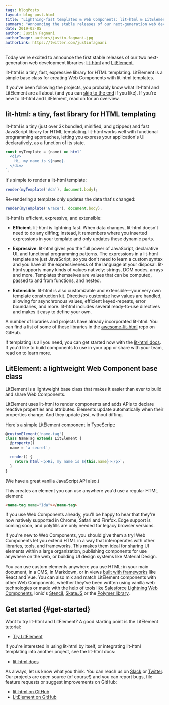 ```yaml
---
tags: blogPosts
layout: blog-post.html
title: "Lightning-fast templates & Web Components: lit-html & LitElement"
summary: "Announcing the stable releases of our next-generation web development libraries."
date: 2019-02-05
author: Justin Fagnani
authorImage: authors/justin-fagnani.jpg
authorLink: https://twitter.com/justinfagnani
---
```


<div id="preamble">

Today we're excited to announce the first stable releases of our two
next-generation web development libraries:
[lit-html](https://lit-html.polymer-project.org) and
[LitElement](https://lit-element.polymer-project.org/).

lit-html is a tiny, fast, expressive library for HTML templating. LitElement is
a simple base class for creating Web Components with lit-html templates.

If you've been following the projects, you probably know what lit-html and
LitElement are all about (and you can [skip to the end](#get-started) if you
like). If you're new to lit-html and LitElement, read on for an overview.

</div>

## lit-html: a tiny, fast library for HTML templating

lit-html is a tiny (just over 3k bundled, minified, and gzipped) and fast
JavaScript library for HTML templating. lit-html works well with functional
programming approaches, letting you express your application's UI declaratively,
as a function of its state.

```js
const myTemplate = (name) => html`
  <div>
    Hi, my name is ${name}.
  </div>
`;
```

It's simple to render a lit-html template:

```js
render(myTemplate('Ada'), document.body);
```

Re-rendering a template only updates the data that's changed:

```js
render(myTemplate('Grace'), document.body);
```

lit-html is efficient, expressive, and extensible:

*   **Efficient**. lit-html is lightning fast. When data changes, lit-html
    doesn't need to do any diffing; instead, it remembers where you inserted
    expressions in your template and only updates these dynamic parts.

*   **Expressive**. lit-html gives you the full power of JavaScript, declarative
    UI, and functional programming patterns. The expressions in a lit-html
    template are just JavaScript, so you don't need to learn a custom syntax and
    you have all the expressiveness of the language at your disposal. lit-html
    supports many kinds of values natively: strings, DOM nodes, arrays and more.
    Templates themselves are values that can be computed, passed to and from
    functions, and nested.

*   **Extensible**: lit-html is also customizable and extensible—your very own
    template construction kit. Directives customize how values are handled,
    allowing for asynchronous values, efficient keyed-repeats, error boundaries,
    and more. lit-html includes several ready-to-use directives and makes it
    easy to define your own.

A number of libraries and projects have already incorporated lit-html. You can
find a list of some of these libraries in the
[awesome-lit-html](https://github.com/web-padawan/awesome-lit-html) repo on
GitHub.

If templating is all you need, you can get started now with the [lit-html
docs](https://lit-html.polymer-project.org/). If you'd like to build components
to use in your app or share with your team, read on to learn more.

## LitElement: a lightweight Web Component base class

LitElement is a lightweight base class that makes it easier than ever to build
and share Web Components.

LitElement uses lit-html to render components and adds APIs to declare reactive
properties and attributes. Elements update automatically when their properties
change. And they update _fast_, without diffing.

Here's a simple LitElement component in TypeScript:

```ts
@customElement('name-tag')
class NameTag extends LitElement {
  @property()
  name = 'a secret';

  render() {
    return html`<p>Hi, my name is ${this.name}!</p>`;
  }
}
```

(We have a great vanilla JavaScript API also.)

This creates an element you can use anywhere you'd use a regular HTML element:

```html
<name-tag name="Ida"></name-tag>
```

If you use Web Components already, you'll be happy to hear that they're now
natively supported in Chrome, Safari and Firefox. Edge support is coming soon,
and polyfills are only needed for legacy browser versions.

If you're new to Web Components, you should give them a try! Web Components let
you extend HTML in a way that interoperates with other libraries, tools, and
frameworks. This makes them ideal for sharing UI elements within a large
organization, publishing components for use anywhere on the web, or building UI
design systems like Material Design.

You can use custom elements anywhere you use HTML: in your main document, in a
CMS, in Markdown, or in views [built with
frameworks](https://custom-elements-everywhere.com/) like React and Vue. You can
also mix and match LitElement components with other Web Components, whether
they've been written using vanilla web technologies or made with the help of
tools like [Salesforce Lightning Web
Components](https://developer.salesforce.com/blogs/2018/12/introducing-lightning-web-components.html),
Ionic's [Stencil](https://stenciljs.com/),
[SkateJS](https://skatejs.netlify.com/) or the [Polymer
library](https://polymer-library.polymer-project.org).

## Get started {#get-started}

Want to try lit-html and LitElement? A good starting point is the LitElement
tutorial:

* [Try LitElement](https://lit-element.polymer-project.org/try)

If you're interested in using lit-html by itself, or integrating lit-html
templating into another project, see the lit-html docs:

* [lit-html docs](https://lit-html.polymer-project.org/)

As always, let us know what you think. You can reach us on
[Slack](/slack-invite/) or [Twitter](https://twitter.com/buildWithLit). Our projects
are open source (of course!) and you can report bugs, file feature requests or
suggest improvements on GitHub:

* [lit-html on GitHub](https://github.com/lit/lit)
* [LitElement on GitHub](https://github.com/Polymer/lit-element)
